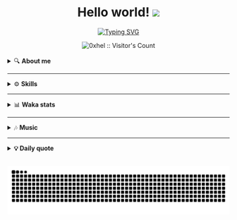 <h1 align="center">
  Hello world!
  <img src="https://media.tenor.com/mAlJkmN3TEcAAAAi/hackerman-emote.gif" width="28">
</h1>

<p align="center">
  <a href="https://git.io/typing-svg">
    <img src="https://readme-typing-svg.demolab.com?font=Courier+New&duration=800&pause=1000&color=00FF2C&background=000000&multiline=true&width=450&height=200&lines=%24+echo+%22Hello%2C+I'm+hel%22;Hello%2C+I'm+hel;%24+echo+%22I'm+a+Fullstack+Developer%22;I'm+a+Fullstack+Developer" alt="Typing SVG" />
  </a>
</p>

<div align="center">
  <img src="https://profile-counter.glitch.me/{0xhel}/count.svg" alt="0xhel :: Visitor's Count" />
</div>

<br>

<details>
  <summary>🔍 <strong>About me</strong></summary>
  
<br>

  <details>
    <br>
    <summary>🌱 Always Learning</summary>
    😝 <em>Currently diving into new technologies like React, Node.js.</em>
  </details>

  <details>
    <summary>🎯 Goals</summary>
    <br>
    👨‍💻​ <em>Striving for continuous improvement — always looking for ways to write cleaner and more efficient code!</em>
  </details>

  <details>
    <summary>💬 Let’s Chat!</summary>
    <br>
    🤓 <em>I’m always up for discussions about tech, and I’m known to throw in a dad joke or two.</em>
  </details>

  <details>
    <summary>🤣 Fun Fact</summary>
    <br>
    🍫 <em>I dislike chocolate so much that I’d trade a bar for a bag of broccoli!</em> 🥦
  </details>
</details>

<hr>

<details>
  <summary>⚙️ <strong>Skills</strong></summary>

  <br>
  
  <p align="center">
    <img src="https://img.shields.io/badge/Linux-FCC624?style=for-the-badge&logo=linux&logoColor=black" alt="Linux" style="vertical-align:top; margin:4px"/>
    <img src="https://img.shields.io/badge/Visual_Studio_Code-0078D4?style=for-the-badge&logo=visual-studio-code&logoColor=white" alt="VSCode" style="vertical-align:top; margin:4px"/>
    <img src="https://img.shields.io/badge/Neovim-57A143?style=for-the-badge&logo=neovim&logoColor=white" alt="Neovim" style="vertical-align:top; margin:4px"/>
    <img src="https://img.shields.io/badge/Bash-4EAA25?style=for-the-badge&logo=gnu-bash&logoColor=white" alt="Bash" style="vertical-align:top; margin:4px"/>
    <img src="https://img.shields.io/badge/HTML5-E34F26?style=for-the-badge&logo=html5&logoColor=white" alt="HTML5" style="vertical-align:top; margin:4px"/>
    <img src="https://img.shields.io/badge/CSS3-1572B6?style=for-the-badge&logo=css3&logoColor=white" alt="CSS3" style="vertical-align:top; margin:4px"/>
    <img src="https://img.shields.io/badge/Tailwind_CSS-06B6D4?style=for-the-badge&logo=tailwind-css&logoColor=white" alt="Tailwind CSS" style="vertical-align:top; margin:4px"/>
    <img src="https://img.shields.io/badge/JavaScript-F7DF1E?style=for-the-badge&logo=javascript&logoColor=black" alt="JavaScript" style="vertical-align:top; margin:4px"/>
    <img src="https://img.shields.io/badge/TypeScript-007ACC?style=for-the-badge&logo=typescript&logoColor=white" alt="TypeScript" style="vertical-align:top; margin:4px"/>
    <img src="https://img.shields.io/badge/React-20232A?style=for-the-badge&logo=react&logoColor=61DAFB" alt="React" style="vertical-align:top; margin:4px"/>
    <img src="https://img.shields.io/badge/React_Native-61DAFB?style=for-the-badge&logo=react&logoColor=black" alt="React Native" style="vertical-align:top; margin:4px"/>
    <img src="https://img.shields.io/badge/Next.js-000000?style=for-the-badge&logo=next.js&logoColor=white" alt="Next.js" style="vertical-align:top; margin:4px"/>
    <img src="https://img.shields.io/badge/Redux-764ABC?style=for-the-badge&logo=redux&logoColor=white" alt="Redux" style="vertical-align:top; margin:4px"/>
    <img src="https://img.shields.io/badge/Node.js-43853D?style=for-the-badge&logo=node.js&logoColor=white" alt="Node.js" style="vertical-align:top; margin:4px"/>
    <img src="https://img.shields.io/badge/Express.js-000000?style=for-the-badge&logo=express&logoColor=white" alt="Express.js" style="vertical-align:top; margin:4px"/>
    <img src="https://img.shields.io/badge/MongoDB-47A248?style=for-the-badge&logo=mongodb&logoColor=white" alt="MongoDB" style="vertical-align:top; margin:4px"/>
    <img src="https://img.shields.io/badge/Expo-000020?style=for-the-badge&logo=expo&logoColor=white" alt="Expo" style="vertical-align:top; margin:4px"/>
    <img src="https://img.shields.io/badge/Cloudinary-2E4C6D?style=for-the-badge&logo=cloudinary&logoColor=white" alt="Cloudinary" style="vertical-align:top; margin:4px"/>
    <img src="https://img.shields.io/badge/Firebase-FFCA28?style=for-the-badge&logo=firebase&logoColor=black" alt="Firebase" style="vertical-align:top; margin:4px"/>
    <img src="https://img.shields.io/badge/Figma-F24E1E?style=for-the-badge&logo=figma&logoColor=white" alt="Figma" style="vertical-align:top; margin:4px"/>
    <img src="https://img.shields.io/badge/Git-F05032?style=for-the-badge&logo=git&logoColor=white" alt="Git" style="vertical-align:top; margin:4px"/>
    <img src="https://img.shields.io/badge/Elasticsearch-005571?style=for-the-badge&logo=elasticsearch&logoColor=white" alt="Elasticsearch" style="vertical-align:top; margin:4px"/>
  </p>
</details>

<hr>

<details>
  <summary>📊 <strong>Waka stats</strong></summary>

  <br>
  
  <!--START_SECTION:waka-->
![Code Time](http://img.shields.io/badge/Code%20Time-179%20hrs%2024%20mins-blue)

![Profile Views](http://img.shields.io/badge/Profile%20Views-0-blue)

**🐱 My GitHub Data** 

> 📦 125.4 kB Used in GitHub's Storage 
 > 
> 💼 Opted to Hire
 > 
> 📜 70 Public Repositories 
 > 
> 🔑 4 Private Repositories 
 > 
**I Mostly Code in JavaScript** 

```text
JavaScript               57 repos            ⣿⣿⣿⣿⣿⣿⣿⣿⣿⣿⣿⣿⣿⣿⣿⣿⣿⣿⣿⣿⣀⣀⣀⣀⣀   81.43 % 
TypeScript               6 repos             ⣿⣿⣀⣀⣀⣀⣀⣀⣀⣀⣀⣀⣀⣀⣀⣀⣀⣀⣀⣀⣀⣀⣀⣀⣀   08.57 % 
HTML                     5 repos             ⣿⣿⣀⣀⣀⣀⣀⣀⣀⣀⣀⣀⣀⣀⣀⣀⣀⣀⣀⣀⣀⣀⣀⣀⣀   07.14 % 
CSS                      1 repo              ⣀⣀⣀⣀⣀⣀⣀⣀⣀⣀⣀⣀⣀⣀⣀⣀⣀⣀⣀⣀⣀⣀⣀⣀⣀   01.43 % 
Go                       1 repo              ⣀⣀⣀⣀⣀⣀⣀⣀⣀⣀⣀⣀⣀⣀⣀⣀⣀⣀⣀⣀⣀⣀⣀⣀⣀   01.43 % 
```



**Timeline**

![Lines of Code chart](https://raw.githubusercontent.com/0xhel/0xhel/main/assets/bar_graph.png)


 Last Updated on 30/08/2025 18:45:20 UTC
<!--END_SECTION:waka-->

</details>

<hr>

<details>
  <summary>🎶 <strong>Music</strong></summary>

<br>

  <p align="center">
    Music fuels my coding sessions! Here's what I'm jamming to right now:
  </p>

  <div align="center">
    <a href="https://github.com/kittinan/spotify-github-profile">
      <img src="https://spotify-github-profile.kittinanx.com/api/view?uid=31m3djlmresd6niu2ctcamitd2yq&cover_image=true&theme=default&show_offline=false&background_color=121212&interchange=false" alt="Spotify Now Playing" />
    </a>
  </div>
</details>

<hr>

<details>
  <summary><strong>💡 Daily quote</strong></summary>

<br>

  <p align="center">
    <img src="https://readme-daily-quotes.vercel.app/api?theme=dark&category=programming" alt="Github Readme Daily Quotes" />
  </p>
</details>

<br>

![snake gif](https://github.com/0xhel/0xhel/blob/output/github-snake-dark.svg)
